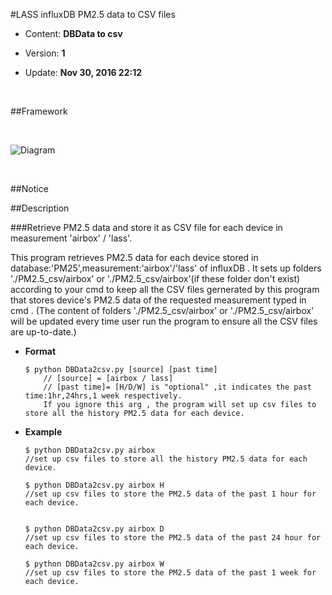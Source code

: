 #LASS influxDB PM2.5 data to CSV files




* Content: **DBData to csv**




* Version: **1**




* Update: **Nov 30, 2016 22:12**




​




##Framework




​




![Diagram](https://github.com/YungShengLu/LASS/blob/PM25_parser_fix/LASS_framework.png)




​




##Notice



##Description

###Retrieve PM2.5 data and store it as CSV file for each device in measurement 'airbox' / 'lass'.

This program retrieves PM2.5 data for each device stored in database:'PM25',measurement:'airbox'/'lass' of influxDB .
It sets up folders './PM2.5_csv/airbox' or './PM2.5_csv/airbox'(if these folder don't exist) according to your cmd to keep all the CSV files gernerated by this program that stores device's PM2.5 data of the requested measurement typed in cmd .
(The content of folders './PM2.5_csv/airbox' or './PM2.5_csv/airbox' will be updated every time user run the program to ensure all the CSV files are up-to-date.)


* **Format**
	```shell
	$ python DBData2csv.py [source] [past time]
		// [source] = [airbox / lass]
		// [past time]= [H/D/W] is "optional" ,it indicates the past time:1hr,24hrs,1 week respectively.
		If you ignore this arg , the program will set up csv files to store all the history PM2.5 data for each device.
	```

* **Example**
	```
	$ python DBData2csv.py airbox  
	//set up csv files to store all the history PM2.5 data for each device.

	$ python DBData2csv.py airbox H 
	//set up csv files to store the PM2.5 data of the past 1 hour for each device.


	$ python DBData2csv.py airbox D 
	//set up csv files to store the PM2.5 data of the past 24 hour for each device.

	$ python DBData2csv.py airbox W 
	//set up csv files to store the PM2.5 data of the past 1 week for each device.


	```